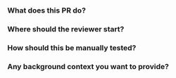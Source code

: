 ### What does this PR do?

### Where should the reviewer start?

### How should this be manually tested?

### Any background context you want to provide?